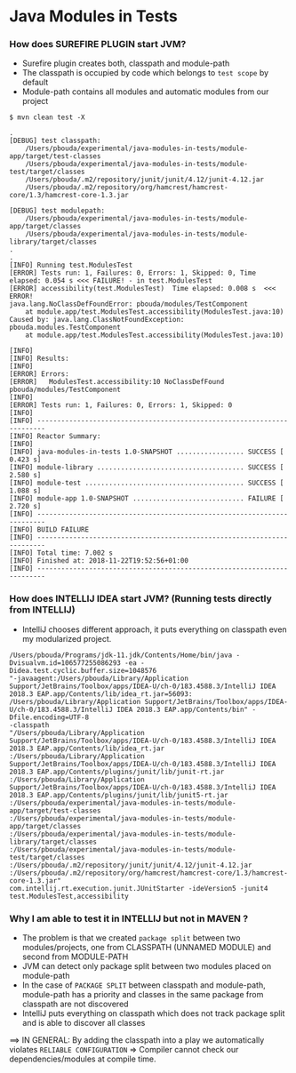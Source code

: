 # Java Modules in Tests

### How does SUREFIRE PLUGIN start JVM?

- Surefire plugin creates both, classpath and module-path
- The classpath is occupied by code which belongs to `test scope` by default
- Module-path contains all modules and automatic modules from our project

```
$ mvn clean test -X

.
[DEBUG] test classpath:  
    /Users/pbouda/experimental/java-modules-in-tests/module-app/target/test-classes  
    /Users/pbouda/experimental/java-modules-in-tests/module-test/target/classes  
    /Users/pbouda/.m2/repository/junit/junit/4.12/junit-4.12.jar  
    /Users/pbouda/.m2/repository/org/hamcrest/hamcrest-core/1.3/hamcrest-core-1.3.jar
    
[DEBUG] test modulepath:  
    /Users/pbouda/experimental/java-modules-in-tests/module-app/target/classes  
    /Users/pbouda/experimental/java-modules-in-tests/module-library/target/classes
.
.
[INFO] Running test.ModulesTest
[ERROR] Tests run: 1, Failures: 0, Errors: 1, Skipped: 0, Time elapsed: 0.054 s <<< FAILURE! - in test.ModulesTest
[ERROR] accessibility(test.ModulesTest)  Time elapsed: 0.008 s  <<< ERROR!
java.lang.NoClassDefFoundError: pbouda/modules/TestComponent
	at module.app/test.ModulesTest.accessibility(ModulesTest.java:10)
Caused by: java.lang.ClassNotFoundException: pbouda.modules.TestComponent
	at module.app/test.ModulesTest.accessibility(ModulesTest.java:10)

[INFO]
[INFO] Results:
[INFO]
[ERROR] Errors:
[ERROR]   ModulesTest.accessibility:10 NoClassDefFound pbouda/modules/TestComponent
[INFO]
[ERROR] Tests run: 1, Failures: 0, Errors: 1, Skipped: 0
[INFO]
[INFO] ------------------------------------------------------------------------
[INFO] Reactor Summary:
[INFO]
[INFO] java-modules-in-tests 1.0-SNAPSHOT ................. SUCCESS [  0.423 s]
[INFO] module-library ..................................... SUCCESS [  2.580 s]
[INFO] module-test ........................................ SUCCESS [  1.088 s]
[INFO] module-app 1.0-SNAPSHOT ............................ FAILURE [  2.720 s]
[INFO] ------------------------------------------------------------------------
[INFO] BUILD FAILURE
[INFO] ------------------------------------------------------------------------
[INFO] Total time: 7.002 s
[INFO] Finished at: 2018-11-22T19:52:56+01:00
[INFO] ------------------------------------------------------------------------

```

### How does INTELLIJ IDEA start JVM? (Running tests directly from INTELLIJ)

- IntelliJ chooses different approach, it puts everything on classpath even my modularized project.

```
/Users/pbouda/Programs/jdk-11.jdk/Contents/Home/bin/java -Dvisualvm.id=106577255086293 -ea -Didea.test.cyclic.buffer.size=1048576 
"-javaagent:/Users/pbouda/Library/Application Support/JetBrains/Toolbox/apps/IDEA-U/ch-0/183.4588.3/IntelliJ IDEA 2018.3 EAP.app/Contents/lib/idea_rt.jar=56093:
/Users/pbouda/Library/Application Support/JetBrains/Toolbox/apps/IDEA-U/ch-0/183.4588.3/IntelliJ IDEA 2018.3 EAP.app/Contents/bin" -Dfile.encoding=UTF-8 
-classpath 
"/Users/pbouda/Library/Application Support/JetBrains/Toolbox/apps/IDEA-U/ch-0/183.4588.3/IntelliJ IDEA 2018.3 EAP.app/Contents/lib/idea_rt.jar
:/Users/pbouda/Library/Application Support/JetBrains/Toolbox/apps/IDEA-U/ch-0/183.4588.3/IntelliJ IDEA 2018.3 EAP.app/Contents/plugins/junit/lib/junit-rt.jar
:/Users/pbouda/Library/Application Support/JetBrains/Toolbox/apps/IDEA-U/ch-0/183.4588.3/IntelliJ IDEA 2018.3 EAP.app/Contents/plugins/junit/lib/junit5-rt.jar
:/Users/pbouda/experimental/java-modules-in-tests/module-app/target/test-classes
:/Users/pbouda/experimental/java-modules-in-tests/module-app/target/classes
:/Users/pbouda/experimental/java-modules-in-tests/module-library/target/classes
:/Users/pbouda/experimental/java-modules-in-tests/module-test/target/classes
:/Users/pbouda/.m2/repository/junit/junit/4.12/junit-4.12.jar
:/Users/pbouda/.m2/repository/org/hamcrest/hamcrest-core/1.3/hamcrest-core-1.3.jar" 
com.intellij.rt.execution.junit.JUnitStarter -ideVersion5 -junit4 test.ModulesTest,accessibility
```

### Why I am able to test it in INTELLIJ but not in MAVEN ?

- The problem is that we created `package split` between two modules/projects, one from CLASSPATH (UNNAMED MODULE) and second from MODULE-PATH
- JVM can detect only package split between two modules placed on module-path
- In the case of `PACKAGE SPLIT` between classpath and module-path, module-path has a priority and classes in the same package from classpath are not discovered
- IntelliJ puts everything on classpath which does not track package split and is able to discover all classes

==> IN GENERAL: By adding the classpath into a play we automatically violates `RELIABLE CONFIGURATION` => Compiler cannot check our dependencies/modules at compile time.